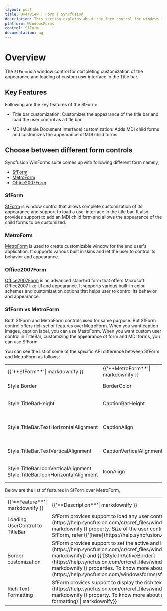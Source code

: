 ```yaml
---
layout: post
title: Overview | Form | Syncfusion
description: This section explains about the form control for windows forms and it's important key features such as title bar and MDI form support
platform: WindowsForms
control: SfForm
documentation: ug
---
```


# Overview

The `SfForm` is a window control for completing customization of the appearance and loading of custom user interface in the Title bar.

## Key Features

Following are the key features of the SfForm:

* Title bar customization: Customizes the appearance of the title bar and load the user control as a title bar.

* MDI(Multiple Document Interface) customization: Adds MDI child forms and customizes the appearance of MDI child forms.


## Choose between different form controls

Syncfusion WinForms suite comes up with following different form namely,

* [SfForm](https://www.syncfusion.com/products/windows-forms/form)
* [MetroForm](https://www.syncfusion.com/products/windows-forms/metroform)
* [Office2007Form](https://www.syncfusion.com/products/windows-forms/office2007form)

### SfForm

[SfForm](https://help.syncfusion.com/windowsforms/sfform/overview) is window control that allows complete customization of its appearance and support to load a user interface in the title bar. It also provides support to add an MDI child form and allows the appearance of the child forms to be customized.

### MetroForm

[MetroForm](https://help.syncfusion.com/windowsforms/metroform/overview) is used to create customizable window for the end user's application. It supports various built in skins and let the user to control its behavior and appearance.

### Office2007Form

[Office2007Form](https://help.syncfusion.com/windowsforms/office2007form/overview) is an advanced standard form that offers Microsoft Office2007 like UI and appearance. It supports various built-in color schemes and customization options that helps user to control its behavior and appearance.

### SfForm vs MetroForm

Both SfForm and MetroForm controls used for same purpose. But SfForm control offers rich set of features over MetroForm. When you want caption images, caption label, you can use MetroForm. When you want custom user control in TitleBar, customizing the appearance of form and MDI forms, you can use SfForm.

You can see the list of some of the specific API difference between SfForm and MetroForm as follows:
<table>
<tr>
<td>
{{'**SfForm**'| markdownify }}
</td>
<td>
{{'**MetroForm**'| markdownify }}
</td>
<td>
{{'**Description**'| markdownify }}
</td>
</tr>
<tr>
<td>
Style.Border
</td>
<td>
BorderColor
</td>
<td>
To change the color of the border. 
</td>
</tr>
<tr>
<td>
Style.TitleBarHeight
</td>
<td>
CaptionBarHeight
</td>
<td>
To increase the title/caption bar height.
</td>
</tr>
<tr>
<td>
Style.TitleBar.TextHorizontalAlignment
</td>
<td>
CaptionAlign
</td>
<td>
To display the text on title/caption bar can be aligned horizontally.
</td>
</tr>
<tr>
<td>
Style.TitleBar.TextVerticalAlignment
</td>
<td>
CaptionVerticalAlignment
</td>
<td>
To display the text on title/caption bar can be aligned vertically.
</td>
</tr>
<tr>
<td>
Style.TitleBar.IconVerticalAlignment
Style.TitleBar.IconHorizontalAlignment
</td>
<td>
IconAlign
</td>
<td>
To display the icon can be aligned horizontally/vertically.
</td>
</tr>
</table>
Below are the list of features in SfForm over MetroForm,
<table>
<tr>
<td>
{{'**Feature**'| markdownify }}
</td>
<td>
{{'**Description**'| markdownify }}
</td>
</tr>
<tr>
<td>
Loading UserControl to TitleBar
</td>
<td>
SfForm provides support to load any user control into the title bar instead of title bar text by using the {{'[TitleBarTextControl](https://help.syncfusion.com/cr/cref_files/windowsforms/Syncfusion.Core.WinForms~Syncfusion.WinForms.Controls.SfForm~TitleBarTextControl.html)'| markdownify }} property. Size of the user control should be set properly to fit the control within the title bar. To know more about loading user control to TitleBar in SfForm, refer {{'[here](https://help.syncfusion.com/windowsforms/sfform/titlebar#loading-user-control-to-the-title-bar)'| markdownify }}

</td>
</tr>
<tr>
<td>
Border customization
</td>
<td>
SfForm provides support to set the active and inactive border colors by using {{'[Style.Border](https://help.syncfusion.com/cr/cref_files/windowsforms/Syncfusion.Core.WinForms~Syncfusion.WinForms.Controls.Styles.FormVisualStyle~Border.html)'| markdownify}} and {{'[Style.InActiveBorder](https://help.syncfusion.com/cr/cref_files/windowsforms/Syncfusion.Core.WinForms~Syncfusion.WinForms.Controls.Styles.FormVisualStyle~InactiveBorder.html)'| markdownify }} properties. To know more about border customization in SfForm, refer {{'[here](https://help.syncfusion.com/windowsforms/sfform/formcustomization#form-border)'| markdownify }}

</td>
</tr>
<tr>
<td>
Rich Text Formatting
</td>
<td>
SfForm provides support to display the rich text inside the title bar by enabling {{'[AllowRichText](https://help.syncfusion.com/cr/cref_files/windowsforms/Syncfusion.Core.WinForms~Syncfusion.WinForms.Controls.Styles.TitleBarStyleInfo~AllowRichText.html)'| markdownify }} property. To know more about rich text formatting in SfForm, refer {{'[here](https://help.syncfusion.com/windowsforms/sfform/titlebar#rich-text-formatting)'| markdownify}}

</td>
</tr>
</table>
